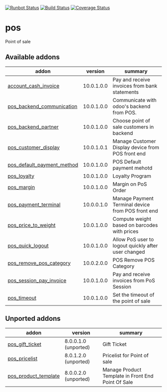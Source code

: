 [![Runbot Status](https://runbot.odoo-community.org/runbot/badge/flat/184/10.0.svg)](https://runbot.odoo-community.org/runbot/repo/github-com-oca-pos-184)
[![Build Status](https://travis-ci.org/OCA/pos.svg?branch=10.0)](https://travis-ci.org/OCA/pos)
[![Coverage Status](https://coveralls.io/repos/OCA/pos/badge.png?branch=10.0)](https://coveralls.io/r/OCA/pos?branch=10.0)

pos
===

Point of sale

[//]: # (addons)

Available addons
----------------
addon | version | summary
--- | --- | ---
[account_cash_invoice](account_cash_invoice/) | 10.0.1.0.0 | Pay and receive invoices from bank statements
[pos_backend_communication](pos_backend_communication/) | 10.0.1.0.0 | Communicate with odoo's backend from POS.
[pos_backend_partner](pos_backend_partner/) | 10.0.1.0.0 | Choose point of sale customers in backend
[pos_customer_display](pos_customer_display/) | 10.0.1.0.1 | Manage Customer Display device from POS front end
[pos_default_payment_method](pos_default_payment_method/) | 10.0.1.0.0 | POS Default payment mehotd
[pos_loyalty](pos_loyalty/) | 10.0.1.0.0 | Loyalty Program
[pos_margin](pos_margin/) | 10.0.1.0.0 | Margin on PoS Order
[pos_payment_terminal](pos_payment_terminal/) | 10.0.0.1.0 | Manage Payment Terminal device from POS front end
[pos_price_to_weight](pos_price_to_weight/) | 10.0.1.0.0 | Compute weight based on barcodes with prices
[pos_quick_logout](pos_quick_logout/) | 10.0.1.0.0 | Allow PoS user to logout quickly after user changed
[pos_remove_pos_category](pos_remove_pos_category/) | 10.0.2.0.0 | POS Remove POS Category
[pos_session_pay_invoice](pos_session_pay_invoice/) | 10.0.1.0.0 | Pay and receive invoices from PoS Session
[pos_timeout](pos_timeout/) | 10.0.1.0.0 | Set the timeout of the point of sale


Unported addons
---------------
addon | version | summary
--- | --- | ---
[pos_gift_ticket](pos_gift_ticket/) | 8.0.0.1.0 (unported) | Gift Ticket
[pos_pricelist](pos_pricelist/) | 8.0.1.2.0 (unported) | Pricelist for Point of sale
[pos_product_template](pos_product_template/) | 8.0.0.2.0 (unported) | Manage Product Template in Front End Point Of Sale

[//]: # (end addons)
